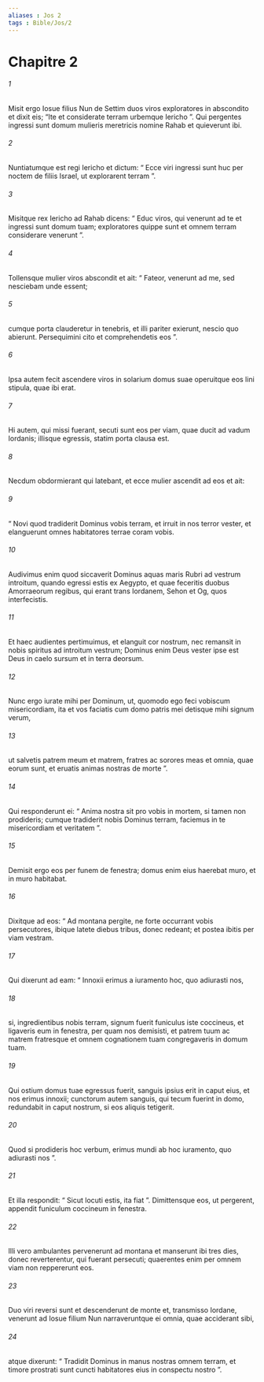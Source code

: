 ```yaml
---
aliases : Jos 2
tags : Bible/Jos/2
---
```


# Chapitre 2

###### 1
Misit ergo Iosue filius Nun de Settim duos viros exploratores in abscondito et dixit eis; “Ite et considerate terram urbemque Iericho ”. Qui pergentes ingressi sunt domum mulieris meretricis nomine Rahab et quieverunt ibi. 
###### 2
Nuntiatumque est regi Iericho et dictum: “ Ecce viri ingressi sunt huc per noctem de filiis Israel, ut explorarent terram ”. 
###### 3
Misitque rex Iericho ad Rahab dicens: “ Educ viros, qui venerunt ad te et ingressi sunt domum tuam; exploratores quippe sunt et omnem terram considerare venerunt ”. 
###### 4
Tollensque mulier viros abscondit et ait: “ Fateor, venerunt ad me, sed nesciebam unde essent; 
###### 5
cumque porta clauderetur in tenebris, et illi pariter exierunt, nescio quo abierunt. Persequimini cito et comprehendetis eos ”. 
###### 6
Ipsa autem fecit ascendere viros in solarium domus suae operuitque eos lini stipula, quae ibi erat. 
###### 7
Hi autem, qui missi fuerant, secuti sunt eos per viam, quae ducit ad vadum Iordanis; illisque egressis, statim porta clausa est.
###### 8
Necdum obdormierant qui latebant, et ecce mulier ascendit ad eos et ait: 
###### 9
“ Novi quod tradiderit Dominus vobis terram, et irruit in nos terror vester, et elanguerunt omnes habitatores terrae coram vobis. 
###### 10
Audivimus enim quod siccaverit Dominus aquas maris Rubri ad vestrum introitum, quando egressi estis ex Aegypto, et quae feceritis duobus Amorraeorum regibus, qui erant trans Iordanem, Sehon et Og, quos interfecistis. 
###### 11
Et haec audientes pertimuimus, et elanguit cor nostrum, nec remansit in nobis spiritus ad introitum vestrum; Dominus enim Deus vester ipse est Deus in caelo sursum et in terra deorsum. 
###### 12
Nunc ergo iurate mihi per Dominum, ut, quomodo ego feci vobiscum misericordiam, ita et vos faciatis cum domo patris mei detisque mihi signum verum, 
###### 13
ut salvetis patrem meum et matrem, fratres ac sorores meas et omnia, quae eorum sunt, et eruatis animas nostras de morte ”. 
###### 14
Qui responderunt ei: “ Anima nostra sit pro vobis in mortem, si tamen non prodideris; cumque tradiderit nobis Dominus terram, faciemus in te misericordiam et veritatem ”. 
###### 15
Demisit ergo eos per funem de fenestra; domus enim eius haerebat muro, et in muro habitabat. 
###### 16
Dixitque ad eos: “ Ad montana pergite, ne forte occurrant vobis persecutores, ibique latete diebus tribus, donec redeant; et postea ibitis per viam vestram. 
###### 17
Qui dixerunt ad eam: “ Innoxii erimus a iuramento hoc, quo adiurasti nos, 
###### 18
si, ingredientibus nobis terram, signum fuerit funiculus iste coccineus, et ligaveris eum in fenestra, per quam nos demisisti, et patrem tuum ac matrem fratresque et omnem cognationem tuam congregaveris in domum tuam. 
###### 19
Qui ostium domus tuae egressus fuerit, sanguis ipsius erit in caput eius, et nos erimus innoxii; cunctorum autem sanguis, qui tecum fuerint in domo, redundabit in caput nostrum, si eos aliquis tetigerit. 
###### 20
Quod si prodideris hoc verbum, erimus mundi ab hoc iuramento, quo adiurasti nos ”. 
###### 21
Et illa respondit: “ Sicut locuti estis, ita fiat ”. Dimittensque eos, ut pergerent, appendit funiculum coccineum in fenestra.
###### 22
Illi vero ambulantes pervenerunt ad montana et manserunt ibi tres dies, donec reverterentur, qui fuerant persecuti; quaerentes enim per omnem viam non reppererunt eos. 
###### 23
Duo viri reversi sunt et descenderunt de monte et, transmisso Iordane, venerunt ad Iosue filium Nun narraveruntque ei omnia, quae acciderant sibi, 
###### 24
atque dixerunt: “ Tradidit Dominus in manus nostras omnem terram, et timore prostrati sunt cuncti habitatores eius in conspectu nostro ”.
